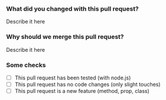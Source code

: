 ### What did you changed with this pull request?
Describe it here

### Why should we merge this pull request?
Describe it here

### Some checks
- [ ] This pull request has been tested (with node.js)
- [ ] This pull request has no code changes (only slight touches)
- [ ] This pull request is a new feature (method, prop, class)
